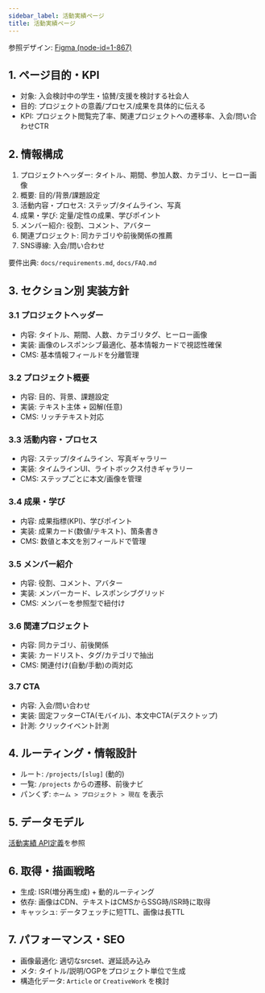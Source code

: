 ```yaml
---
sidebar_label: 活動実績ページ
title: 活動実績ページ
---
```


参照デザイン: [Figma (node-id=1-867)](https://www.figma.com/design/SueA7I2vCsatvIf0s7BgB7/%E7%84%A1%E9%A1%8C?node-id=1-867&m=dev)

## 1. ページ目的・KPI
- 対象: 入会検討中の学生・協賛/支援を検討する社会人
- 目的: プロジェクトの意義/プロセス/成果を具体的に伝える
- KPI: プロジェクト閲覧完了率、関連プロジェクトへの遷移率、入会/問い合わせCTR

## 2. 情報構成
1. プロジェクトヘッダー: タイトル、期間、参加人数、カテゴリ、ヒーロー画像
2. 概要: 目的/背景/課題設定
3. 活動内容・プロセス: ステップ/タイムライン、写真
4. 成果・学び: 定量/定性の成果、学びポイント
5. メンバー紹介: 役割、コメント、アバター
6. 関連プロジェクト: 同カテゴリや前後関係の推薦
7. SNS導線: 入会/問い合わせ

要件出典: `docs/requirements.md`, `docs/FAQ.md`

## 3. セクション別 実装方針

### 3.1 プロジェクトヘッダー
- 内容: タイトル、期間、人数、カテゴリタグ、ヒーロー画像
- 実装: 画像のレスポンシブ最適化、基本情報カードで視認性確保
- CMS: 基本情報フィールドを分離管理

### 3.2 プロジェクト概要
- 内容: 目的、背景、課題設定
- 実装: テキスト主体 + 図解(任意)
- CMS: リッチテキスト対応

### 3.3 活動内容・プロセス
- 内容: ステップ/タイムライン、写真ギャラリー
- 実装: タイムラインUI、ライトボックス付きギャラリー
- CMS: ステップごとに本文/画像を管理

### 3.4 成果・学び
- 内容: 成果指標(KPI)、学びポイント
- 実装: 成果カード(数値/テキスト)、箇条書き
- CMS: 数値と本文を別フィールドで管理

### 3.5 メンバー紹介
- 内容: 役割、コメント、アバター
- 実装: メンバーカード、レスポンシブグリッド
- CMS: メンバーを参照型で紐付け

### 3.6 関連プロジェクト
- 内容: 同カテゴリ、前後関係
- 実装: カードリスト、タグ/カテゴリで抽出
- CMS: 関連付け(自動/手動)の両対応

### 3.7 CTA
- 内容: 入会/問い合わせ
- 実装: 固定フッターCTA(モバイル)、本文中CTA(デスクトップ)
- 計測: クリックイベント計測

## 4. ルーティング・情報設計
- ルート: `/projects/[slug]` (動的)
- 一覧: `/projects` からの遷移、前後ナビ
- パンくず: `ホーム > プロジェクト > 現在` を表示

## 5. データモデル
[活動実績 API定義](../microCMS/project.md)を参照

## 6. 取得・描画戦略
- 生成: ISR(増分再生成) + 動的ルーティング
- 依存: 画像はCDN、テキストはCMSからSSG時/ISR時に取得
- キャッシュ: データフェッチに短TTL、画像は長TTL

## 7. パフォーマンス・SEO
- 画像最適化: 適切なsrcset、遅延読み込み
- メタ: タイトル/説明/OGPをプロジェクト単位で生成
- 構造化データ: `Article` or `CreativeWork` を検討
